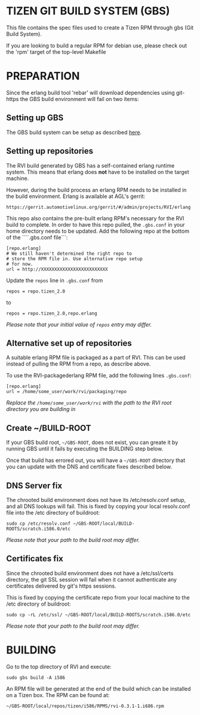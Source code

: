 # TIZEN GIT BUILD SYSTEM (GBS) 

This file contains the spec files used to create a Tizen RPM through
gbs (Git Build System).

If you are looking to build a regular RPM for debian use, please check out the 
'rpm' target of the top-level Makefile

# PREPARATION
Since the erlang build tool 'rebar' will download dependencies using
git-https the GBS build environment will fail on two items:

## Setting up GBS 
The GBS build system can be setup as described
[here](https://source.tizen.org/documentation/reference/git-build-system).



## Setting up repositories

The RVI build generated by GBS has a self-contained erlang runtime
system. This means that erlang does **not** have to be installed on
the target machine.

However, during the build process an erlang RPM needs to be installed
in the build environment.  Erlang is available at AGL's gerrit:

    https://gerrit.automotivelinux.org/gerrit/#/admin/projects/RVI/erlang

This repo also contains the pre-built erlang RPM's necessary for the
RVI build to complete. In order to have this repo pulled, the ```.gbs.conf```
in your home directory needs to be updated.
Add the following repo at the bottom of the ````.gbs.conf file```:

    [repo.erlang]
	# We still haven't determined the right repo to 
	# store the RPM file in. Use alternative repo setup
	# for now.
    url = http://XXXXXXXXXXXXXXXXXXXXXXXXX
	
Update the ```repos``` line in ```.gbs.conf``` from

    repos = repo.tizen_2.0

to

    repos = repo.tizen_2.0,repo.erlang

*Please note that your initial value of ```repos``` entry may differ.*

## Alternative set up of repositories 

A suitable erlang RPM file is packaged as a part of RVI. This can be
used instead of pulling the RPM from a repo, as describe above.

To use the RVI-packagederlang RPM file, add the following lines
```.gbs.conf```:

    [repo.erlang]
    url = /home/some_user/work/rvi/packaging/repo

*Replace the ```/home/some_user/work/rvi``` with the path to the RVI
 root directory you are building in*


## Create ~/BUILD-ROOT
If your GBS build root, ```~/GBS-ROOT```, does not exist,
you can greate it by running GBS until it fails by executing the BUILDING
step below. 

Once that build has errored out, you will have a ```~/GBS-ROOT```
directory that you can update with the DNS and certificate fixes
described below.


## DNS Server fix
The chrooted build environment does not have its /etc/resolv.conf
setup, and all DNS lookups will fail.  This is fixed by copying your local
resolv.conf file into the /etc directory of buildroot:

    sudo cp /etc/resolv.conf ~/GBS-ROOT/local/BUILD-ROOTS/scratch.i586.0/etc

*Please note that your path to the build root may differ.*

## Certificates fix 
Since the chrooted build environment does not have a /etc/ssl/certs
directory, the git SSL session will fail when it cannot authenticate
any certificates delivered by git's https sessions. 

This is fixed by copying the certificate repo from your local machine
to the /etc directory of buildroot:

    sudo cp -rL /etc/ssl/ ~/GBS-ROOT/local/BUILD-ROOTS/scratch.i586.0/etc

*Please note that your path to the build root may differ.*

# BUILDING
Go to the top directory of RVI and execute:

    sudo gbs build -A i586

An RPM file will be generated at the end of the build which can be
installed on a Tizen box. The RPM can be found at:

    ~/GBS-ROOT/local/repos/tizen/i586/RPMS/rvi-0.3.1-1.i686.rpm





